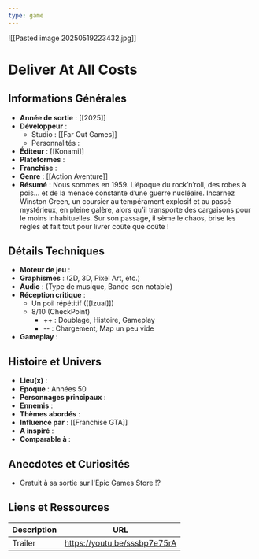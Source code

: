 ```yaml
---
type: game
---
```

![[Pasted image 20250519223432.jpg]]
# Deliver At All Costs

## Informations Générales

- **Année de sortie** : [[2025]]
- **Développeur** : 
	- Studio : [[Far Out Games]]
	- Personnalités : 
- **Éditeur** :  [[Konami]] 
- **Plateformes** : 
- **Franchise** : 
- **Genre** : [[Action Aventure]]
- **Résumé** : Nous sommes en 1959. L’époque du rock’n’roll, des robes à pois… et de la menace constante d’une guerre nucléaire. Incarnez Winston Green, un coursier au tempérament explosif et au passé mystérieux, en pleine galère, alors qu’il transporte des cargaisons pour le moins inhabituelles. Sur son passage, il sème le chaos, brise les règles et fait tout pour livrer coûte que coûte !

## Détails Techniques
- **Moteur de jeu** : 
- **Graphismes** : (2D, 3D, Pixel Art, etc.)
- **Audio** : (Type de musique, Bande-son notable)
- **Réception critique** : 
	- Un poil répétitif ([[Izual]])
	- 8/10 (CheckPoint)
		- ++ : Doublage, Histoire, Gameplay
		- -- : Chargement, Map un peu vide
- **Gameplay** :

## Histoire et Univers
- **Lieu(x)** : 
- **Epoque** : Années 50
- **Personnages principaux** : 
- **Ennemis** :
- **Thèmes abordés** : 
- **Influencé par** : [[Franchise GTA]]
- **A inspiré** : 
- **Comparable à** :
## Anecdotes et Curiosités
- Gratuit à sa sortie sur l'Epic Games Store ⁉️
## Liens et Ressources

| Description | URL                          |
| ----------- | ---------------------------- |
| Trailer     | https://youtu.be/sssbp7e75rA |
